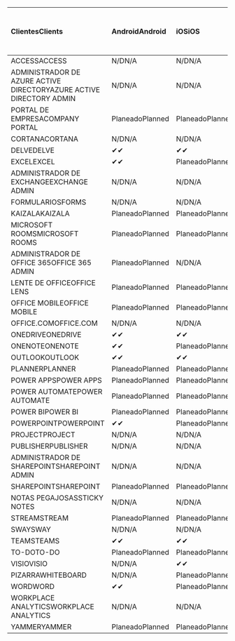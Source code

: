 <!-- This file is generated automatically. Changes made to this file will be overwritten.-->
|<span data-ttu-id="45e6d-101">Clientes</span><span class="sxs-lookup"><span data-stu-id="45e6d-101">Clients</span></span>|<span data-ttu-id="45e6d-102">Android</span><span class="sxs-lookup"><span data-stu-id="45e6d-102">Android</span></span>|<span data-ttu-id="45e6d-103">iOS</span><span class="sxs-lookup"><span data-stu-id="45e6d-103">iOS</span></span>|<span data-ttu-id="45e6d-104">Mac</span><span class="sxs-lookup"><span data-stu-id="45e6d-104">Mac</span></span>|<span data-ttu-id="45e6d-105">Windows 10</span><span class="sxs-lookup"><span data-stu-id="45e6d-105">Windows 10</span></span><br><span data-ttu-id="45e6d-106">Desktop</span><span class="sxs-lookup"><span data-stu-id="45e6d-106">Desktop</span></span>|<span data-ttu-id="45e6d-107">Windows 10</span><span class="sxs-lookup"><span data-stu-id="45e6d-107">Windows 10</span></span><br><span data-ttu-id="45e6d-108">Aplicaciones modernas</span><span class="sxs-lookup"><span data-stu-id="45e6d-108">Modern Apps</span></span>|
|:-|:-|:-|:-|:-|:-|
|<span data-ttu-id="45e6d-109">ACCESS</span><span class="sxs-lookup"><span data-stu-id="45e6d-109">ACCESS</span></span>|<span data-ttu-id="45e6d-110">N/D</span><span class="sxs-lookup"><span data-stu-id="45e6d-110">N/A</span></span>|<span data-ttu-id="45e6d-111">N/D</span><span class="sxs-lookup"><span data-stu-id="45e6d-111">N/A</span></span>|<span data-ttu-id="45e6d-112">N/D</span><span class="sxs-lookup"><span data-stu-id="45e6d-112">N/A</span></span>|<span data-ttu-id="45e6d-113">Planeado</span><span class="sxs-lookup"><span data-stu-id="45e6d-113">Planned</span></span>|<span data-ttu-id="45e6d-114">N/D</span><span class="sxs-lookup"><span data-stu-id="45e6d-114">N/A</span></span>|
|<span data-ttu-id="45e6d-115">ADMINISTRADOR DE AZURE ACTIVE DIRECTORY</span><span class="sxs-lookup"><span data-stu-id="45e6d-115">AZURE ACTIVE DIRECTORY ADMIN</span></span>|<span data-ttu-id="45e6d-116">N/D</span><span class="sxs-lookup"><span data-stu-id="45e6d-116">N/A</span></span>|<span data-ttu-id="45e6d-117">N/D</span><span class="sxs-lookup"><span data-stu-id="45e6d-117">N/A</span></span>|<span data-ttu-id="45e6d-118">N/D</span><span class="sxs-lookup"><span data-stu-id="45e6d-118">N/A</span></span>|<span data-ttu-id="45e6d-119">Planeado</span><span class="sxs-lookup"><span data-stu-id="45e6d-119">Planned</span></span>|<span data-ttu-id="45e6d-120">N/D</span><span class="sxs-lookup"><span data-stu-id="45e6d-120">N/A</span></span>|
|<span data-ttu-id="45e6d-121">PORTAL DE EMPRESA</span><span class="sxs-lookup"><span data-stu-id="45e6d-121">COMPANY PORTAL</span></span>|<span data-ttu-id="45e6d-122">Planeado</span><span class="sxs-lookup"><span data-stu-id="45e6d-122">Planned</span></span>|<span data-ttu-id="45e6d-123">Planeado</span><span class="sxs-lookup"><span data-stu-id="45e6d-123">Planned</span></span>|<span data-ttu-id="45e6d-124">Planeado</span><span class="sxs-lookup"><span data-stu-id="45e6d-124">Planned</span></span>|<span data-ttu-id="45e6d-125">N/D</span><span class="sxs-lookup"><span data-stu-id="45e6d-125">N/A</span></span>|<span data-ttu-id="45e6d-126">Planeado</span><span class="sxs-lookup"><span data-stu-id="45e6d-126">Planned</span></span>|
|<span data-ttu-id="45e6d-127">CORTANA</span><span class="sxs-lookup"><span data-stu-id="45e6d-127">CORTANA</span></span>|<span data-ttu-id="45e6d-128">N/D</span><span class="sxs-lookup"><span data-stu-id="45e6d-128">N/A</span></span>|<span data-ttu-id="45e6d-129">N/D</span><span class="sxs-lookup"><span data-stu-id="45e6d-129">N/A</span></span>|<span data-ttu-id="45e6d-130">N/D</span><span class="sxs-lookup"><span data-stu-id="45e6d-130">N/A</span></span>|<span data-ttu-id="45e6d-131">N/D</span><span class="sxs-lookup"><span data-stu-id="45e6d-131">N/A</span></span>|<span data-ttu-id="45e6d-132">Planeado</span><span class="sxs-lookup"><span data-stu-id="45e6d-132">Planned</span></span>|
|<span data-ttu-id="45e6d-133">DELVE</span><span class="sxs-lookup"><span data-stu-id="45e6d-133">DELVE</span></span>|<span data-ttu-id="45e6d-134">✔</span><span class="sxs-lookup"><span data-stu-id="45e6d-134">✔</span></span>|<span data-ttu-id="45e6d-135">✔</span><span class="sxs-lookup"><span data-stu-id="45e6d-135">✔</span></span>|<span data-ttu-id="45e6d-136">N/D</span><span class="sxs-lookup"><span data-stu-id="45e6d-136">N/A</span></span>|<span data-ttu-id="45e6d-137">N/D</span><span class="sxs-lookup"><span data-stu-id="45e6d-137">N/A</span></span>|<span data-ttu-id="45e6d-138">N/D</span><span class="sxs-lookup"><span data-stu-id="45e6d-138">N/A</span></span>|
|<span data-ttu-id="45e6d-139">EXCEL</span><span class="sxs-lookup"><span data-stu-id="45e6d-139">EXCEL</span></span>|<span data-ttu-id="45e6d-140">✔</span><span class="sxs-lookup"><span data-stu-id="45e6d-140">✔</span></span>|<span data-ttu-id="45e6d-141">Planeado</span><span class="sxs-lookup"><span data-stu-id="45e6d-141">Planned</span></span>|<span data-ttu-id="45e6d-142">Planeado</span><span class="sxs-lookup"><span data-stu-id="45e6d-142">Planned</span></span>|<span data-ttu-id="45e6d-143">Planeado</span><span class="sxs-lookup"><span data-stu-id="45e6d-143">Planned</span></span>|<span data-ttu-id="45e6d-144">N/D</span><span class="sxs-lookup"><span data-stu-id="45e6d-144">N/A</span></span>|
|<span data-ttu-id="45e6d-145">ADMINISTRADOR DE EXCHANGE</span><span class="sxs-lookup"><span data-stu-id="45e6d-145">EXCHANGE ADMIN</span></span>|<span data-ttu-id="45e6d-146">N/D</span><span class="sxs-lookup"><span data-stu-id="45e6d-146">N/A</span></span>|<span data-ttu-id="45e6d-147">N/D</span><span class="sxs-lookup"><span data-stu-id="45e6d-147">N/A</span></span>|<span data-ttu-id="45e6d-148">N/D</span><span class="sxs-lookup"><span data-stu-id="45e6d-148">N/A</span></span>|<span data-ttu-id="45e6d-149">✔</span><span class="sxs-lookup"><span data-stu-id="45e6d-149">✔</span></span>|<span data-ttu-id="45e6d-150">N/D</span><span class="sxs-lookup"><span data-stu-id="45e6d-150">N/A</span></span>|
|<span data-ttu-id="45e6d-151">FORMULARIOS</span><span class="sxs-lookup"><span data-stu-id="45e6d-151">FORMS</span></span>|<span data-ttu-id="45e6d-152">N/D</span><span class="sxs-lookup"><span data-stu-id="45e6d-152">N/A</span></span>|<span data-ttu-id="45e6d-153">N/D</span><span class="sxs-lookup"><span data-stu-id="45e6d-153">N/A</span></span>|<span data-ttu-id="45e6d-154">N/D</span><span class="sxs-lookup"><span data-stu-id="45e6d-154">N/A</span></span>|<span data-ttu-id="45e6d-155">N/D</span><span class="sxs-lookup"><span data-stu-id="45e6d-155">N/A</span></span>|<span data-ttu-id="45e6d-156">N/D</span><span class="sxs-lookup"><span data-stu-id="45e6d-156">N/A</span></span>|
|<span data-ttu-id="45e6d-157">KAIZALA</span><span class="sxs-lookup"><span data-stu-id="45e6d-157">KAIZALA</span></span>|<span data-ttu-id="45e6d-158">Planeado</span><span class="sxs-lookup"><span data-stu-id="45e6d-158">Planned</span></span>|<span data-ttu-id="45e6d-159">Planeado</span><span class="sxs-lookup"><span data-stu-id="45e6d-159">Planned</span></span>|<span data-ttu-id="45e6d-160">N/D</span><span class="sxs-lookup"><span data-stu-id="45e6d-160">N/A</span></span>|<span data-ttu-id="45e6d-161">N/D</span><span class="sxs-lookup"><span data-stu-id="45e6d-161">N/A</span></span>|<span data-ttu-id="45e6d-162">N/D</span><span class="sxs-lookup"><span data-stu-id="45e6d-162">N/A</span></span>|
|<span data-ttu-id="45e6d-163">MICROSOFT ROOMS</span><span class="sxs-lookup"><span data-stu-id="45e6d-163">MICROSOFT ROOMS</span></span>|<span data-ttu-id="45e6d-164">Planeado</span><span class="sxs-lookup"><span data-stu-id="45e6d-164">Planned</span></span>|<span data-ttu-id="45e6d-165">Planeado</span><span class="sxs-lookup"><span data-stu-id="45e6d-165">Planned</span></span>|<span data-ttu-id="45e6d-166">N/D</span><span class="sxs-lookup"><span data-stu-id="45e6d-166">N/A</span></span>|<span data-ttu-id="45e6d-167">N/D</span><span class="sxs-lookup"><span data-stu-id="45e6d-167">N/A</span></span>|<span data-ttu-id="45e6d-168">N/D</span><span class="sxs-lookup"><span data-stu-id="45e6d-168">N/A</span></span>|
|<span data-ttu-id="45e6d-169">ADMINISTRADOR DE OFFICE 365</span><span class="sxs-lookup"><span data-stu-id="45e6d-169">OFFICE 365 ADMIN</span></span>|<span data-ttu-id="45e6d-170">Planeado</span><span class="sxs-lookup"><span data-stu-id="45e6d-170">Planned</span></span>|<span data-ttu-id="45e6d-171">N/D</span><span class="sxs-lookup"><span data-stu-id="45e6d-171">N/A</span></span>|<span data-ttu-id="45e6d-172">N/D</span><span class="sxs-lookup"><span data-stu-id="45e6d-172">N/A</span></span>|<span data-ttu-id="45e6d-173">N/D</span><span class="sxs-lookup"><span data-stu-id="45e6d-173">N/A</span></span>|<span data-ttu-id="45e6d-174">N/D</span><span class="sxs-lookup"><span data-stu-id="45e6d-174">N/A</span></span>|
|<span data-ttu-id="45e6d-175">LENTE DE OFFICE</span><span class="sxs-lookup"><span data-stu-id="45e6d-175">OFFICE LENS</span></span>|<span data-ttu-id="45e6d-176">Planeado</span><span class="sxs-lookup"><span data-stu-id="45e6d-176">Planned</span></span>|<span data-ttu-id="45e6d-177">Planeado</span><span class="sxs-lookup"><span data-stu-id="45e6d-177">Planned</span></span>|<span data-ttu-id="45e6d-178">N/D</span><span class="sxs-lookup"><span data-stu-id="45e6d-178">N/A</span></span>|<span data-ttu-id="45e6d-179">N/D</span><span class="sxs-lookup"><span data-stu-id="45e6d-179">N/A</span></span>|<span data-ttu-id="45e6d-180">N/D</span><span class="sxs-lookup"><span data-stu-id="45e6d-180">N/A</span></span>|
|<span data-ttu-id="45e6d-181">OFFICE MOBILE</span><span class="sxs-lookup"><span data-stu-id="45e6d-181">OFFICE MOBILE</span></span>|<span data-ttu-id="45e6d-182">Planeado</span><span class="sxs-lookup"><span data-stu-id="45e6d-182">Planned</span></span>|<span data-ttu-id="45e6d-183">Planeado</span><span class="sxs-lookup"><span data-stu-id="45e6d-183">Planned</span></span>|<span data-ttu-id="45e6d-184">N/D</span><span class="sxs-lookup"><span data-stu-id="45e6d-184">N/A</span></span>|<span data-ttu-id="45e6d-185">N/D</span><span class="sxs-lookup"><span data-stu-id="45e6d-185">N/A</span></span>|<span data-ttu-id="45e6d-186">N/D</span><span class="sxs-lookup"><span data-stu-id="45e6d-186">N/A</span></span>|
|<span data-ttu-id="45e6d-187">OFFICE.COM</span><span class="sxs-lookup"><span data-stu-id="45e6d-187">OFFICE.COM</span></span>|<span data-ttu-id="45e6d-188">N/D</span><span class="sxs-lookup"><span data-stu-id="45e6d-188">N/A</span></span>|<span data-ttu-id="45e6d-189">N/D</span><span class="sxs-lookup"><span data-stu-id="45e6d-189">N/A</span></span>|<span data-ttu-id="45e6d-190">N/D</span><span class="sxs-lookup"><span data-stu-id="45e6d-190">N/A</span></span>|<span data-ttu-id="45e6d-191">N/D</span><span class="sxs-lookup"><span data-stu-id="45e6d-191">N/A</span></span>|<span data-ttu-id="45e6d-192">Planeado</span><span class="sxs-lookup"><span data-stu-id="45e6d-192">Planned</span></span>|
|<span data-ttu-id="45e6d-193">ONEDRIVE</span><span class="sxs-lookup"><span data-stu-id="45e6d-193">ONEDRIVE</span></span>|<span data-ttu-id="45e6d-194">✔</span><span class="sxs-lookup"><span data-stu-id="45e6d-194">✔</span></span>|<span data-ttu-id="45e6d-195">✔</span><span class="sxs-lookup"><span data-stu-id="45e6d-195">✔</span></span>|<span data-ttu-id="45e6d-196">✔</span><span class="sxs-lookup"><span data-stu-id="45e6d-196">✔</span></span>|<span data-ttu-id="45e6d-197">✔</span><span class="sxs-lookup"><span data-stu-id="45e6d-197">✔</span></span>|<span data-ttu-id="45e6d-198">Planeado</span><span class="sxs-lookup"><span data-stu-id="45e6d-198">Planned</span></span>|
|<span data-ttu-id="45e6d-199">ONENOTE</span><span class="sxs-lookup"><span data-stu-id="45e6d-199">ONENOTE</span></span>|<span data-ttu-id="45e6d-200">✔</span><span class="sxs-lookup"><span data-stu-id="45e6d-200">✔</span></span>|<span data-ttu-id="45e6d-201">Planeado</span><span class="sxs-lookup"><span data-stu-id="45e6d-201">Planned</span></span>|<span data-ttu-id="45e6d-202">Planeado</span><span class="sxs-lookup"><span data-stu-id="45e6d-202">Planned</span></span>|<span data-ttu-id="45e6d-203">Planeado</span><span class="sxs-lookup"><span data-stu-id="45e6d-203">Planned</span></span>|<span data-ttu-id="45e6d-204">Planeado</span><span class="sxs-lookup"><span data-stu-id="45e6d-204">Planned</span></span>|
|<span data-ttu-id="45e6d-205">OUTLOOK</span><span class="sxs-lookup"><span data-stu-id="45e6d-205">OUTLOOK</span></span>|<span data-ttu-id="45e6d-206">✔</span><span class="sxs-lookup"><span data-stu-id="45e6d-206">✔</span></span>|<span data-ttu-id="45e6d-207">✔</span><span class="sxs-lookup"><span data-stu-id="45e6d-207">✔</span></span>|<span data-ttu-id="45e6d-208">Planeado</span><span class="sxs-lookup"><span data-stu-id="45e6d-208">Planned</span></span>|<span data-ttu-id="45e6d-209">Planeado</span><span class="sxs-lookup"><span data-stu-id="45e6d-209">Planned</span></span>|<span data-ttu-id="45e6d-210">Planeado</span><span class="sxs-lookup"><span data-stu-id="45e6d-210">Planned</span></span>|
|<span data-ttu-id="45e6d-211">PLANNER</span><span class="sxs-lookup"><span data-stu-id="45e6d-211">PLANNER</span></span>|<span data-ttu-id="45e6d-212">Planeado</span><span class="sxs-lookup"><span data-stu-id="45e6d-212">Planned</span></span>|<span data-ttu-id="45e6d-213">Planeado</span><span class="sxs-lookup"><span data-stu-id="45e6d-213">Planned</span></span>|<span data-ttu-id="45e6d-214">N/D</span><span class="sxs-lookup"><span data-stu-id="45e6d-214">N/A</span></span>|<span data-ttu-id="45e6d-215">N/D</span><span class="sxs-lookup"><span data-stu-id="45e6d-215">N/A</span></span>|<span data-ttu-id="45e6d-216">N/D</span><span class="sxs-lookup"><span data-stu-id="45e6d-216">N/A</span></span>|
|<span data-ttu-id="45e6d-217">POWER APPS</span><span class="sxs-lookup"><span data-stu-id="45e6d-217">POWER APPS</span></span>|<span data-ttu-id="45e6d-218">Planeado</span><span class="sxs-lookup"><span data-stu-id="45e6d-218">Planned</span></span>|<span data-ttu-id="45e6d-219">Planeado</span><span class="sxs-lookup"><span data-stu-id="45e6d-219">Planned</span></span>|<span data-ttu-id="45e6d-220">N/D</span><span class="sxs-lookup"><span data-stu-id="45e6d-220">N/A</span></span>|<span data-ttu-id="45e6d-221">N/D</span><span class="sxs-lookup"><span data-stu-id="45e6d-221">N/A</span></span>|<span data-ttu-id="45e6d-222">Planeado</span><span class="sxs-lookup"><span data-stu-id="45e6d-222">Planned</span></span>|
|<span data-ttu-id="45e6d-223">POWER AUTOMATE</span><span class="sxs-lookup"><span data-stu-id="45e6d-223">POWER AUTOMATE</span></span>|<span data-ttu-id="45e6d-224">Planeado</span><span class="sxs-lookup"><span data-stu-id="45e6d-224">Planned</span></span>|<span data-ttu-id="45e6d-225">Planeado</span><span class="sxs-lookup"><span data-stu-id="45e6d-225">Planned</span></span>|<span data-ttu-id="45e6d-226">N/D</span><span class="sxs-lookup"><span data-stu-id="45e6d-226">N/A</span></span>|<span data-ttu-id="45e6d-227">N/D</span><span class="sxs-lookup"><span data-stu-id="45e6d-227">N/A</span></span>|<span data-ttu-id="45e6d-228">N/D</span><span class="sxs-lookup"><span data-stu-id="45e6d-228">N/A</span></span>|
|<span data-ttu-id="45e6d-229">POWER BI</span><span class="sxs-lookup"><span data-stu-id="45e6d-229">POWER BI</span></span>|<span data-ttu-id="45e6d-230">Planeado</span><span class="sxs-lookup"><span data-stu-id="45e6d-230">Planned</span></span>|<span data-ttu-id="45e6d-231">Planeado</span><span class="sxs-lookup"><span data-stu-id="45e6d-231">Planned</span></span>|<span data-ttu-id="45e6d-232">N/D</span><span class="sxs-lookup"><span data-stu-id="45e6d-232">N/A</span></span>|<span data-ttu-id="45e6d-233">Planeado</span><span class="sxs-lookup"><span data-stu-id="45e6d-233">Planned</span></span>|<span data-ttu-id="45e6d-234">Planeado</span><span class="sxs-lookup"><span data-stu-id="45e6d-234">Planned</span></span>|
|<span data-ttu-id="45e6d-235">POWERPOINT</span><span class="sxs-lookup"><span data-stu-id="45e6d-235">POWERPOINT</span></span>|<span data-ttu-id="45e6d-236">✔</span><span class="sxs-lookup"><span data-stu-id="45e6d-236">✔</span></span>|<span data-ttu-id="45e6d-237">Planeado</span><span class="sxs-lookup"><span data-stu-id="45e6d-237">Planned</span></span>|<span data-ttu-id="45e6d-238">Planeado</span><span class="sxs-lookup"><span data-stu-id="45e6d-238">Planned</span></span>|<span data-ttu-id="45e6d-239">Planeado</span><span class="sxs-lookup"><span data-stu-id="45e6d-239">Planned</span></span>|<span data-ttu-id="45e6d-240">Planeado</span><span class="sxs-lookup"><span data-stu-id="45e6d-240">Planned</span></span>|
|<span data-ttu-id="45e6d-241">PROJECT</span><span class="sxs-lookup"><span data-stu-id="45e6d-241">PROJECT</span></span>|<span data-ttu-id="45e6d-242">N/D</span><span class="sxs-lookup"><span data-stu-id="45e6d-242">N/A</span></span>|<span data-ttu-id="45e6d-243">N/D</span><span class="sxs-lookup"><span data-stu-id="45e6d-243">N/A</span></span>|<span data-ttu-id="45e6d-244">N/D</span><span class="sxs-lookup"><span data-stu-id="45e6d-244">N/A</span></span>|<span data-ttu-id="45e6d-245">Planeado</span><span class="sxs-lookup"><span data-stu-id="45e6d-245">Planned</span></span>|<span data-ttu-id="45e6d-246">N/D</span><span class="sxs-lookup"><span data-stu-id="45e6d-246">N/A</span></span>|
|<span data-ttu-id="45e6d-247">PUBLISHER</span><span class="sxs-lookup"><span data-stu-id="45e6d-247">PUBLISHER</span></span>|<span data-ttu-id="45e6d-248">N/D</span><span class="sxs-lookup"><span data-stu-id="45e6d-248">N/A</span></span>|<span data-ttu-id="45e6d-249">N/D</span><span class="sxs-lookup"><span data-stu-id="45e6d-249">N/A</span></span>|<span data-ttu-id="45e6d-250">N/D</span><span class="sxs-lookup"><span data-stu-id="45e6d-250">N/A</span></span>|<span data-ttu-id="45e6d-251">Planeado</span><span class="sxs-lookup"><span data-stu-id="45e6d-251">Planned</span></span>|<span data-ttu-id="45e6d-252">N/D</span><span class="sxs-lookup"><span data-stu-id="45e6d-252">N/A</span></span>|
|<span data-ttu-id="45e6d-253">ADMINISTRADOR DE SHAREPOINT</span><span class="sxs-lookup"><span data-stu-id="45e6d-253">SHAREPOINT ADMIN</span></span>|<span data-ttu-id="45e6d-254">N/D</span><span class="sxs-lookup"><span data-stu-id="45e6d-254">N/A</span></span>|<span data-ttu-id="45e6d-255">N/D</span><span class="sxs-lookup"><span data-stu-id="45e6d-255">N/A</span></span>|<span data-ttu-id="45e6d-256">N/D</span><span class="sxs-lookup"><span data-stu-id="45e6d-256">N/A</span></span>|<span data-ttu-id="45e6d-257">Planeado</span><span class="sxs-lookup"><span data-stu-id="45e6d-257">Planned</span></span>|<span data-ttu-id="45e6d-258">N/D</span><span class="sxs-lookup"><span data-stu-id="45e6d-258">N/A</span></span>|
|<span data-ttu-id="45e6d-259">SHAREPOINT</span><span class="sxs-lookup"><span data-stu-id="45e6d-259">SHAREPOINT</span></span>|<span data-ttu-id="45e6d-260">Planeado</span><span class="sxs-lookup"><span data-stu-id="45e6d-260">Planned</span></span>|<span data-ttu-id="45e6d-261">Planeado</span><span class="sxs-lookup"><span data-stu-id="45e6d-261">Planned</span></span>|<span data-ttu-id="45e6d-262">N/D</span><span class="sxs-lookup"><span data-stu-id="45e6d-262">N/A</span></span>|<span data-ttu-id="45e6d-263">N/D</span><span class="sxs-lookup"><span data-stu-id="45e6d-263">N/A</span></span>|<span data-ttu-id="45e6d-264">N/D</span><span class="sxs-lookup"><span data-stu-id="45e6d-264">N/A</span></span>|
|<span data-ttu-id="45e6d-265">NOTAS PEGAJOSAS</span><span class="sxs-lookup"><span data-stu-id="45e6d-265">STICKY NOTES</span></span>|<span data-ttu-id="45e6d-266">N/D</span><span class="sxs-lookup"><span data-stu-id="45e6d-266">N/A</span></span>|<span data-ttu-id="45e6d-267">N/D</span><span class="sxs-lookup"><span data-stu-id="45e6d-267">N/A</span></span>|<span data-ttu-id="45e6d-268">N/D</span><span class="sxs-lookup"><span data-stu-id="45e6d-268">N/A</span></span>|<span data-ttu-id="45e6d-269">N/D</span><span class="sxs-lookup"><span data-stu-id="45e6d-269">N/A</span></span>|<span data-ttu-id="45e6d-270">Planeado</span><span class="sxs-lookup"><span data-stu-id="45e6d-270">Planned</span></span>|
|<span data-ttu-id="45e6d-271">STREAM</span><span class="sxs-lookup"><span data-stu-id="45e6d-271">STREAM</span></span>|<span data-ttu-id="45e6d-272">Planeado</span><span class="sxs-lookup"><span data-stu-id="45e6d-272">Planned</span></span>|<span data-ttu-id="45e6d-273">Planeado</span><span class="sxs-lookup"><span data-stu-id="45e6d-273">Planned</span></span>|<span data-ttu-id="45e6d-274">N/D</span><span class="sxs-lookup"><span data-stu-id="45e6d-274">N/A</span></span>|<span data-ttu-id="45e6d-275">N/D</span><span class="sxs-lookup"><span data-stu-id="45e6d-275">N/A</span></span>|<span data-ttu-id="45e6d-276">N/D</span><span class="sxs-lookup"><span data-stu-id="45e6d-276">N/A</span></span>|
|<span data-ttu-id="45e6d-277">SWAY</span><span class="sxs-lookup"><span data-stu-id="45e6d-277">SWAY</span></span>|<span data-ttu-id="45e6d-278">N/D</span><span class="sxs-lookup"><span data-stu-id="45e6d-278">N/A</span></span>|<span data-ttu-id="45e6d-279">N/D</span><span class="sxs-lookup"><span data-stu-id="45e6d-279">N/A</span></span>|<span data-ttu-id="45e6d-280">N/D</span><span class="sxs-lookup"><span data-stu-id="45e6d-280">N/A</span></span>|<span data-ttu-id="45e6d-281">N/D</span><span class="sxs-lookup"><span data-stu-id="45e6d-281">N/A</span></span>|<span data-ttu-id="45e6d-282">Planeado</span><span class="sxs-lookup"><span data-stu-id="45e6d-282">Planned</span></span>|
|<span data-ttu-id="45e6d-283">TEAMS</span><span class="sxs-lookup"><span data-stu-id="45e6d-283">TEAMS</span></span>|<span data-ttu-id="45e6d-284">✔</span><span class="sxs-lookup"><span data-stu-id="45e6d-284">✔</span></span>|<span data-ttu-id="45e6d-285">✔</span><span class="sxs-lookup"><span data-stu-id="45e6d-285">✔</span></span>|<span data-ttu-id="45e6d-286">✔</span><span class="sxs-lookup"><span data-stu-id="45e6d-286">✔</span></span>|<span data-ttu-id="45e6d-287">Planeado</span><span class="sxs-lookup"><span data-stu-id="45e6d-287">Planned</span></span>|<span data-ttu-id="45e6d-288">N/D</span><span class="sxs-lookup"><span data-stu-id="45e6d-288">N/A</span></span>|
|<span data-ttu-id="45e6d-289">TO-DO</span><span class="sxs-lookup"><span data-stu-id="45e6d-289">TO-DO</span></span>|<span data-ttu-id="45e6d-290">Planeado</span><span class="sxs-lookup"><span data-stu-id="45e6d-290">Planned</span></span>|<span data-ttu-id="45e6d-291">Planeado</span><span class="sxs-lookup"><span data-stu-id="45e6d-291">Planned</span></span>|<span data-ttu-id="45e6d-292">Planeado</span><span class="sxs-lookup"><span data-stu-id="45e6d-292">Planned</span></span>|<span data-ttu-id="45e6d-293">N/D</span><span class="sxs-lookup"><span data-stu-id="45e6d-293">N/A</span></span>|<span data-ttu-id="45e6d-294">Planeado</span><span class="sxs-lookup"><span data-stu-id="45e6d-294">Planned</span></span>|
|<span data-ttu-id="45e6d-295">VISIO</span><span class="sxs-lookup"><span data-stu-id="45e6d-295">VISIO</span></span>|<span data-ttu-id="45e6d-296">N/D</span><span class="sxs-lookup"><span data-stu-id="45e6d-296">N/A</span></span>|<span data-ttu-id="45e6d-297">✔</span><span class="sxs-lookup"><span data-stu-id="45e6d-297">✔</span></span>|<span data-ttu-id="45e6d-298">N/D</span><span class="sxs-lookup"><span data-stu-id="45e6d-298">N/A</span></span>|<span data-ttu-id="45e6d-299">Planeado</span><span class="sxs-lookup"><span data-stu-id="45e6d-299">Planned</span></span>|<span data-ttu-id="45e6d-300">N/D</span><span class="sxs-lookup"><span data-stu-id="45e6d-300">N/A</span></span>|
|<span data-ttu-id="45e6d-301">PIZARRA</span><span class="sxs-lookup"><span data-stu-id="45e6d-301">WHITEBOARD</span></span>|<span data-ttu-id="45e6d-302">N/D</span><span class="sxs-lookup"><span data-stu-id="45e6d-302">N/A</span></span>|<span data-ttu-id="45e6d-303">Planeado</span><span class="sxs-lookup"><span data-stu-id="45e6d-303">Planned</span></span>|<span data-ttu-id="45e6d-304">N/D</span><span class="sxs-lookup"><span data-stu-id="45e6d-304">N/A</span></span>|<span data-ttu-id="45e6d-305">N/D</span><span class="sxs-lookup"><span data-stu-id="45e6d-305">N/A</span></span>|<span data-ttu-id="45e6d-306">Planeado</span><span class="sxs-lookup"><span data-stu-id="45e6d-306">Planned</span></span>|
|<span data-ttu-id="45e6d-307">WORD</span><span class="sxs-lookup"><span data-stu-id="45e6d-307">WORD</span></span>|<span data-ttu-id="45e6d-308">✔</span><span class="sxs-lookup"><span data-stu-id="45e6d-308">✔</span></span>|<span data-ttu-id="45e6d-309">Planeado</span><span class="sxs-lookup"><span data-stu-id="45e6d-309">Planned</span></span>|<span data-ttu-id="45e6d-310">Planeado</span><span class="sxs-lookup"><span data-stu-id="45e6d-310">Planned</span></span>|<span data-ttu-id="45e6d-311">Planeado</span><span class="sxs-lookup"><span data-stu-id="45e6d-311">Planned</span></span>|<span data-ttu-id="45e6d-312">✔</span><span class="sxs-lookup"><span data-stu-id="45e6d-312">✔</span></span>|
|<span data-ttu-id="45e6d-313">WORKPLACE ANALYTICS</span><span class="sxs-lookup"><span data-stu-id="45e6d-313">WORKPLACE ANALYTICS</span></span>|<span data-ttu-id="45e6d-314">N/D</span><span class="sxs-lookup"><span data-stu-id="45e6d-314">N/A</span></span>|<span data-ttu-id="45e6d-315">N/D</span><span class="sxs-lookup"><span data-stu-id="45e6d-315">N/A</span></span>|<span data-ttu-id="45e6d-316">N/D</span><span class="sxs-lookup"><span data-stu-id="45e6d-316">N/A</span></span>|<span data-ttu-id="45e6d-317">N/D</span><span class="sxs-lookup"><span data-stu-id="45e6d-317">N/A</span></span>|<span data-ttu-id="45e6d-318">N/D</span><span class="sxs-lookup"><span data-stu-id="45e6d-318">N/A</span></span>|
|<span data-ttu-id="45e6d-319">YAMMER</span><span class="sxs-lookup"><span data-stu-id="45e6d-319">YAMMER</span></span>|<span data-ttu-id="45e6d-320">Planeado</span><span class="sxs-lookup"><span data-stu-id="45e6d-320">Planned</span></span>|<span data-ttu-id="45e6d-321">Planeado</span><span class="sxs-lookup"><span data-stu-id="45e6d-321">Planned</span></span>|<span data-ttu-id="45e6d-322">Planeado</span><span class="sxs-lookup"><span data-stu-id="45e6d-322">Planned</span></span>|<span data-ttu-id="45e6d-323">Planeado</span><span class="sxs-lookup"><span data-stu-id="45e6d-323">Planned</span></span>|<span data-ttu-id="45e6d-324">N/D</span><span class="sxs-lookup"><span data-stu-id="45e6d-324">N/A</span></span>|
